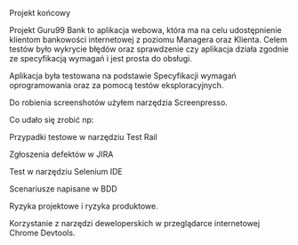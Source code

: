 Projekt końcowy

Projekt Guru99 Bank to aplikacja webowa, która ma na celu udostępnienie klientom bankowości internetowej z poziomu Managera oraz Klienta. Celem testów było wykrycie błędów oraz sprawdzenie czy aplikacja działa zgodnie ze specyfikacją wymagań i jest prosta do obsługi.

Aplikacja była testowana na podstawie Specyfikacji wymagań oprogramowania oraz za pomocą testów eksploracyjnych.

Do robienia screenshotów użyłem narzędzia Screenpresso.

Co udało się zrobić np:

Przypadki testowe w narzędziu Test Rail

Zgłoszenia defektów w JIRA

Test w narzędziu Selenium IDE

Scenariusze napisane w BDD

Ryzyka projektowe i ryzyka produktowe.

Korzystanie z narzędzi deweloperskich w przeglądarce internetowej Chrome Devtools.
